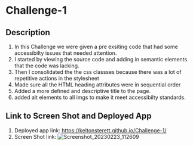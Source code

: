 # Challenge-1

## Description
1. In this Challenge we were given a pre exsiting code that had some accessibilty issues that needed attention.
2. I started by viewing the source code and adding in semantic elements that the code was lacking.
3. Then I consolidated the the css classses because there was a lot of repetitive actions in the stylesheet 
4. Made sure all the HTML heading attributes were in sequential order
5. Added a more defined and descriptive title to the page.
6. added alt elements to all imgs to make it meet accessibilty standards.

## Link to Screen Shot and Deployed App
1. Deployed app link: https://keltonsterett.github.io/Challenge-1/
2. Screen Shot link: ![Screenshot_20230223_112609](https://user-images.githubusercontent.com/124960295/221110983-11160fc2-1848-4d1e-853b-fd556593c4f2.png)
